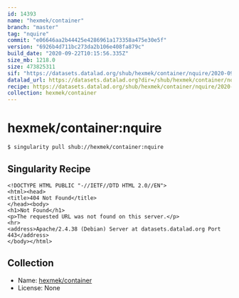 ```yaml
---
id: 14393
name: "hexmek/container"
branch: "master"
tag: "nquire"
commit: "e06646aa2b44425e4286961a173358a475e30e5f"
version: "6926b4d711bc273da2b106e408fa879c"
build_date: "2020-09-22T10:15:56.335Z"
size_mb: 1218.0
size: 473825311
sif: "https://datasets.datalad.org/shub/hexmek/container/nquire/2020-09-22-e06646aa-6926b4d7/6926b4d711bc273da2b106e408fa879c.sif"
datalad_url: https://datasets.datalad.org?dir=/shub/hexmek/container/nquire/2020-09-22-e06646aa-6926b4d7/
recipe: https://datasets.datalad.org/shub/hexmek/container/nquire/2020-09-22-e06646aa-6926b4d7/Singularity
collection: hexmek/container
---
```


# hexmek/container:nquire

```bash
$ singularity pull shub://hexmek/container:nquire
```

## Singularity Recipe

```singularity
<!DOCTYPE HTML PUBLIC "-//IETF//DTD HTML 2.0//EN">
<html><head>
<title>404 Not Found</title>
</head><body>
<h1>Not Found</h1>
<p>The requested URL was not found on this server.</p>
<hr>
<address>Apache/2.4.38 (Debian) Server at datasets.datalad.org Port 443</address>
</body></html>
```

## Collection

 - Name: [hexmek/container](https://github.com/hexmek/container)
 - License: None

